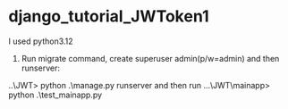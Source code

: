 # django_tutorial_JWToken1
 
I used python3.12

1) Run migrate command, create superuser admin(p/w=admin) and then runserver:

..\JWT> python .\manage.py runserver and then run ...\JWT\mainapp> python .\test_mainapp.py
